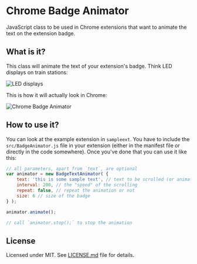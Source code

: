 # Chrome Badge Animator
JavaScript class to be used in Chrome extensions that want to animate the text on the extension badge.

## What is it?
This class will animate the text of your extension's badge. Think LED displays on train stations:

![LED displays](http://hancic.info/wp-content/uploads/2009/12/indoor-led-scrolling-signs.jpg "LED displays")

This is how it will actually look in Chrome:

![Chrome Badge Animator](http://hancic.info/wp-content/uploads/2009/12/animator.png "Chrome Badge Animator")

## How to use it?
You can look at the example extension in `sampleext`. You have to include the `src/BadgeAnimator.js` file in your extension (either in the manifest file or directly in the code somewhere). Once you've done that you can use it like this:

```javascript
// all parameters, apart from `text`, are optional
var animator = new BadgeTextAnimator( {
	text: 'this is some sample text', // text to be scrolled (or animated)
	interval: 200, // the "speed" of the scrolling
	repeat: false, // repeat the animation or not
	size: 6 // size of the badge
} );

animator.animate();

// call `animator.stop();` to stop the animation
```

## License
Licensed under MIT. See [LICENSE.md](https://github.com/janhancic/chrome-badge-animator/blob/master/LICENSE.md) file for details.